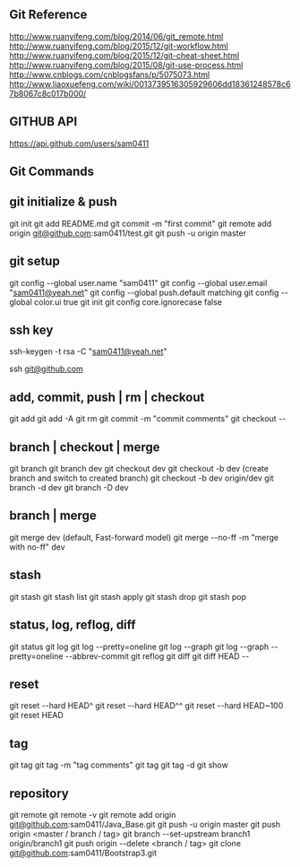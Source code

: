 ## Git Reference
http://www.ruanyifeng.com/blog/2014/06/git_remote.html
http://www.ruanyifeng.com/blog/2015/12/git-workflow.html
http://www.ruanyifeng.com/blog/2015/12/git-cheat-sheet.html
http://www.ruanyifeng.com/blog/2015/08/git-use-process.html
http://www.cnblogs.com/cnblogsfans/p/5075073.html
http://www.liaoxuefeng.com/wiki/0013739516305929606dd18361248578c67b8067c8c017b000/

## GITHUB API
https://api.github.com/users/sam0411  


## Git Commands

## git initialize & push
git init
git add README.md
git commit -m "first commit"
git remote add origin git@github.com:sam0411/test.git
git push -u origin master

## git setup
git config --global user.name "sam0411"
git config --global user.email "sam0411@yeah.net"
git config --global push.default matching
git config --global color.ui true
git init
git config core.ignorecase false

## ssh key
ssh-keygen -t rsa -C "sam0411@yeah.net"

ssh git@github.com

## add, commit, push | rm | checkout
git add <file name to add to git>
git add -A <file name to add to git>
git rm <file name to remove to git>
git commit -m "commit comments"
git checkout -- <file name to revert>


## branch | checkout | merge
git branch
git branch dev
git checkout dev
git checkout -b dev (create branch and switch to created branch)
git checkout -b dev origin/dev
git branch -d dev
git branch -D dev

## branch | merge
git merge dev (default, Fast-forward model)
git merge --no-ff -m "merge with no-ff" dev


## stash
git stash
git stash list
git stash apply
git stash drop
git stash pop


## status, log, reflog, diff
git status
git log
git log --pretty=oneline
git log --graph
git log --graph --pretty=oneline --abbrev-commit
git reflog
git diff <file name to compare with latest>
git diff HEAD -- <file name to compare with latest>


## reset
git reset --hard HEAD^
git reset --hard HEAD^^
git reset --hard HEAD~100
git reset HEAD <file name to revert>



## tag
git tag
git tag <tag name> -m "tag comments"
git tag <tag name> <sh1 ref>
git tag -d <tag name>
git show <tag name>




## repository
git remote
git remote -v
git remote add origin git@github.com:sam0411/Java_Base.git
git push -u origin master
git push origin <master / branch / tag>
git branch --set-upstream branch1 origin/branch1
git push origin --delete <branch / tag>
git clone git@github.com:sam0411/Bootstrap3.git